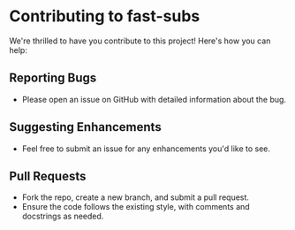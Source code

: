 # Contributing to fast-subs

We're thrilled to have you contribute to this project! Here's how you can help:

## Reporting Bugs
- Please open an issue on GitHub with detailed information about the bug.

## Suggesting Enhancements
- Feel free to submit an issue for any enhancements you'd like to see.

## Pull Requests
- Fork the repo, create a new branch, and submit a pull request.
- Ensure the code follows the existing style, with comments and docstrings as needed.
